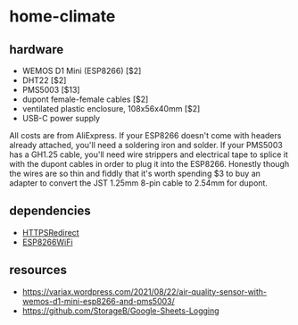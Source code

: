 # home-climate

## hardware

- WEMOS D1 Mini (ESP8266) [$2]
- DHT22 [$2]
- PMS5003 [$13]
- dupont female-female cables [$2]
- ventilated plastic enclosure, 108x56x40mm [$2]
- USB-C power supply

All costs are from AliExpress.
If your ESP8266 doesn't come with headers already attached, you'll need a soldering iron and solder.
If your PMS5003 has a GH1.25 cable, you'll need wire strippers and electrical tape to splice it with the dupont cables in order to plug it into the ESP8266. Honestly though the wires are so thin and fiddly that it's worth spending $3 to buy an adapter to convert the JST 1.25mm 8-pin cable to 2.54mm for dupont.

## dependencies

- [HTTPSRedirect](https://github.com/electronicsguy/HTTPSRedirect)
- [ESP8266WiFi](https://github.com/esp8266/Arduino/tree/master/libraries/ESP8266WiFi)

## resources

- https://variax.wordpress.com/2021/08/22/air-quality-sensor-with-wemos-d1-mini-esp8266-and-pms5003/
- https://github.com/StorageB/Google-Sheets-Logging
